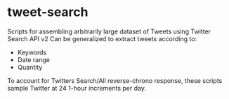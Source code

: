 # tweet-search

Scripts for assembling arbitrarily large dataset of Tweets using Twitter Search API v2
Can be generalized to extract tweets according to:

- Keywords
- Date range
- Quantity

To account for Twitters Search/All reverse-chrono response, these scripts sample Twitter at 24 1-hour increments per day.